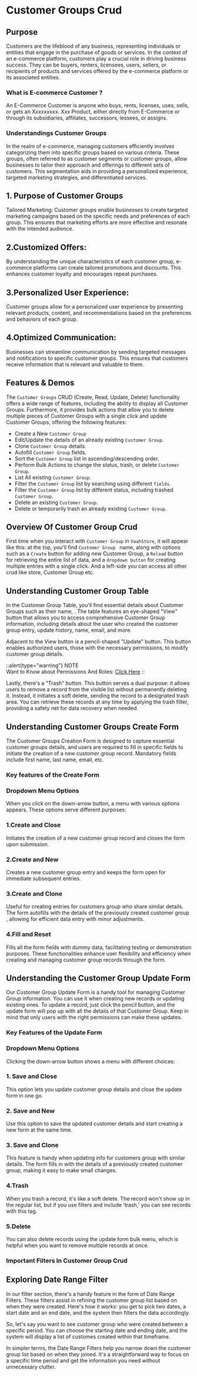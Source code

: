 # Customer Groups Crud

## Purpose

Customers are the lifeblood of any business, representing individuals or entities that engage in the 
purchase of goods or services. In the context of an e-commerce platform, customers play a crucial 
role in driving business success. They can be buyers, renters, licensees, users, sellers, or recipients
of products and services offered by the e-commerce platform or its associated entities.

### What is E-commerce Customer ?

An E-Commerce Customer is anyone who buys, rents, licenses, uses, sells, or gets
an Xxxxxxxxx. Xxx Product, either directly from E-Commerce or through its subsidiaries,
affiliates, successors, lessees, or assigns.


### Understandings Customer Groups

In the realm of e-commerce, managing customers efficiently involves categorizing them into specific
groups based on various criteria. These groups, often referred to as customer segments or customer
groups, allow businesses to tailor their approach and offerings to different sets of customers. 
This segmentation aids in providing a personalized experience, targeted marketing strategies, and
differentiated services.

## 1. Purpose of Customer Groups

Tailored Marketing: Customer groups enable businesses to create targeted marketing campaigns 
based on the specific needs and preferences of each group. This ensures that marketing efforts
are more effective and resonate with the intended audience.

## 2.Customized Offers: 

By understanding the unique characteristics of each customer group, e-commerce platforms can 
create tailored promotions and discounts. This enhances customer loyalty
and encourages repeat purchases.

## 3.Personalized User Experience: 

Customer groups allow for a personalized user experience by presenting relevant
products, content, and recommendations based on the preferences and behaviors of each group.

## 4.Optimized Communication: 

Businesses can streamline communication by sending targeted messages and notifications to specific
customer groups. This ensures that customers receive information that is relevant and valuable to them.



## Features & Demos

The `Customer Groups` CRUD (Create, Read, Update, Delete) functionality offers a wide range of features,
including the ability to display all  Customer Groups. Furthermore, it provides bulk actions that allow you
to delete multiple pieces of  Customer Groups with a single click and update  Customer Groups, offering the following features:

- Create a New `Customer Group`
- Edit/Update the details of an already existing `Customer Group`.
- Clone `Customer Group` details.
- Autofill `Customer Group` fields.
- Sort the `Customer Group` list in ascending/descending order.
- Perform Bulk Actions to change the status, trash, or delete `Customer Group`.
- List All existing `Customer Group`.
- Filter the `Customer Group` list by searching using different `fields`.
- Filter the `Customer Group` list by different status, including trashed `Customer Group`.
- Delete an existing `Customer Group`.
- Delete or temporarily trash an already existing `Customer Group`.


## Overview Of Customer Group Crud

First time when  you interact with `Customer Group` in `VaahStore`, it will appear like this: at the top,
you'll find  `Customer Group ` name, along with options such as a `Create` button for adding new Customer Group,
a `Reload` button for retrieving the entire list of data, and a `dropdown button` for creating multiple entries with a single click.
And a left-side you can access all other crud like store, Customer Group etc.


## Understanding Customer Group Table

In the Customer Group Table, you'll find essential details about Customer Groups such as their  name,
. The table features an eye-shaped "View" button that allows you to access
comprehensive Customer Group information, including details about the user who created the customer group entry,
update history, name, email, and more.

Adjacent to the View button is a pencil-shaped "Update" button. This button enables authorized users,
those with the necessary permissions, to modify customer group details.

::alert{type="warning"}
NOTE   
Want to Know about Permissions And Roles: [Click Here](/vaahcms-2/the-basics/user-and-access/permissions)
::

Lastly, there's a "Trash" button. This button serves a dual purpose: it allows users to remove a
record from the visible list without permanently deleting it. Instead, it initiates a soft delete,
sending the record to a designated trash area. You can retrieve these records at any time by
applying the trash filter, providing a safety net for data recovery when needed.

## Understanding Customer Groups Create Form


The Customer Groups Creation Form is designed to capture essential customer groups details,
and users are required to fill in specific fields to initiate the creation of a new customer
group record. Mandatory fields include first name, last name, email, etc.

### Key features of the Create Form

### Dropdown Menu Options
When you click on the down-arrow button, a menu with various options appears. These options serve
different purposes:

### 1.Create and Close

Initiates the creation of a new customer group record and closes the form upon submission.

### 2.Create and New
Creates a new customer group entry and keeps the form open for immediate subsequent entries.

### 3.Create and Clone

Useful for creating entries for customers group who share similar details. The form
autofills with the details of the previously created customer group , allowing for efficient data
entry with minor adjustments.
### 4.Fill and Reset
Fills all the form fields with dummy data, facilitating testing or demonstration purposes.
These functionalities enhance user flexibility and efficiency when creating and managing customer group
records through the form.


## Understanding the Customer Group Update Form

Our Customer Group Update Form is a handy tool for managing Customer Group information. You can use it when
creating new records or updating existing ones. To update a record, just click the pencil button,
and the update form will pop up with all the details of that Customer Group. Keep in mind that only users
with the right permissions can make these updates.

### Key Features of the Update Form

### Dropdown Menu Options

Clicking the down-arrow button shows a menu with different choices:

### 1. Save and Close
This option lets you update customer group details and close the update form in one go.

### 2. Save and New
Use this option to save the updated customer details and start creating a new form at the same time.

### 3. Save and Clone
This feature is handy when updating info for customers group with similar details. The form fills
in with the details of a previously created customer group, making it easy to make small changes.

### 4.Trash
When you trash a record, it's like a soft delete. The record won't show up in the regular
list, but if you use filters and include 'trash,' you can see records with this tag.

### 5.Delete
You can also delete records using the update form bulk menu, which is helpful when you want
to remove multiple records at once.


### Important Filters In Customer Group Crud


## Exploring Date Range Filter

In our filter section, there's a handy feature in the form of Date Range Filters. These filters assist
in refining the customer group list based on when they were created. Here's how it works: you get to pick
two dates, a start date and an end date, and the system then filters the data accordingly.

So, let's say you want to see customer group who were created between a specific period.
You can choose the starting date and ending date, and the system will display a list
of customes created within that timeframe.

In simpler terms, the Date Range Filters help you narrow down the customer group list based on when they
joined. It's a straightforward way to focus on a specific time period and get the information you
need without unnecessary clutter.















